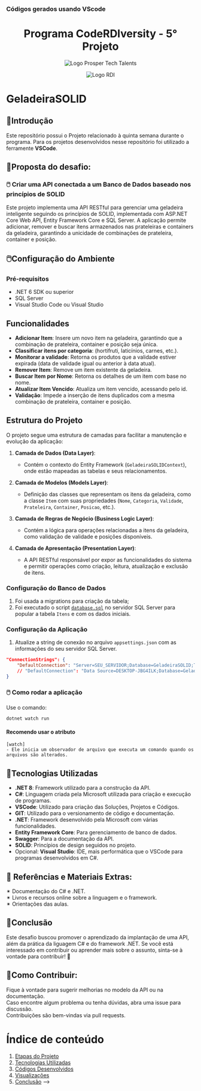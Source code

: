 ### **Códigos gerados usando VScode**

<a id="documentacao"></a>
<h1 align="center">
    Programa CodeRDIversity - 5° Projeto<br>    
</h1>
<p align="center">
      <img src="https://prospertechtalents.com/wp-content/uploads/2024/02/Prosper-Logo-Red.png" alt="Logo Prosper Tech Talents"> 
</center>
<p align="center">
    <img src="https://www.rdisoftware.com/img/logo.png" alt="Logo RDI"> 
</center>

# GeladeiraSOLID

## 🤖Introdução
Este repositório possui o Projeto relacionado à quinta semana durante o programa.
Para os projetos desenvolvidos nesse repositório foi utilizado a ferramente **VSCode**.

## 🚀Proposta do desafio:
### 🖱️  Criar uma API conectada a um  Banco de Dados baseado nos princípios de SOLID
Este projeto implementa uma API RESTful para gerenciar uma geladeira inteligente seguindo os princípios de SOLID, implementada com ASP.NET Core Web API, Entity Framework Core e SQL Server. A aplicação permite adicionar, remover e buscar itens armazenados nas prateleiras e containers da geladeira, garantindo a unicidade de combinações de prateleira, container e posição.

## 🖱️Configuração do Ambiente

### Pré-requisitos

- .NET 6 SDK ou superior
- SQL Server
- Visual Studio Code ou Visual Studio

## Funcionalidades

- **Adicionar Item**: Insere um novo item na geladeira, garantindo que a combinação de prateleira, container e posição seja única.
- **Classificar itens por categoria**: (hortifruti, laticínios, carnes, etc.).
- **Monitorar a validade**: Retorna os produtos que a validade estiver expirada (data de validade igual ou anterior à data atual).
- **Remover Item**: Remove um item existente da geladeira.
- **Buscar Item por Nome**: Retorna os detalhes de um item com base no nome.
- **Atualizar Item Vencido**: Atualiza um item vencido, acessando pelo id.
- **Validação**: Impede a inserção de itens duplicados com a mesma combinação de prateleira, container e posição.

## Estrutura do Projeto
O projeto segue uma estrutura de camadas para facilitar a manutenção e evolução da aplicação:

1. **Camada de Dados (Data Layer)**: 
   - Contém o contexto do Entity Framework (`GeladeiraSOLIDContext`), onde estão mapeadas as tabelas e seus relacionamentos.
   
2. **Camada de Modelos (Models Layer)**:
   - Definição das classes que representam os itens da geladeira, como a classe `Item` com suas propriedades (`Nome`, `Categoria`, `Validade`, `Prateleira`, `Container`, `Posicao`, etc.).
   
3. **Camada de Regras de Negócio (Business Logic Layer)**:
   - Contém a lógica para operações relacionadas a itens da geladeira, como validação de validade e posições disponíveis.

4. **Camada de Apresentação (Presentation Layer)**:
   - A API RESTful responsável por expor as funcionalidades do sistema e permitir operações como criação, leitura, atualização e exclusão de itens.

### Configuração do Banco de Dados

1. Foi usada a migrations para criação da tabela;
2. Foi executado o script [`database.sql`](Desafios\5DesafioGeladeiraIOT_SOLID\GeladeiraSOLID\GeladeiraSOLID.sql) no servidor SQL Server para popular a tabela `Itens` e com os dados iniciais.

### Configuração da Aplicação

1. Atualize a string de conexão no arquivo `appsettings.json` com as informações do seu servidor SQL Server.

```json
"ConnectionStrings": {
    "DefaultConnection": "Server=SEU_SERVIDOR;Database=GeladeiraSOLID;Trusted_Connection=True;MultipleActiveResultSets=true;Encrypt=False"
    // "DefaultConnection": "Data Source=DESKTOP-JBG4ILK;Database=GeladeiraSOLID;Trusted_Connection=True;MultipleActiveResultSets=true;Encrypt=False"
}
```
<!--
### 🖱️ Estruturação da Tabela
Foi criada a tabela 
### 🖱️ Criação das Requests
-->
 
### 🖱️ Como rodar a aplicação
Use o comando:
```
dotnet watch run
```
#### Recomendo usar o atributo  
    [watch]  
    - Ele inicia um observador de arquivo que executa um comando quando os arquivos são alterados.
<!--
### 🖱️ Validação dos Resultados  
Os resultados foram validados para garantir a precisão das análises. Esta etapa incluiu a revisão das queries e a verificação dos dados de entrada.
### Retorno no Swagger  
![alt text](/Desafios/4DesafioGeladeiraIOT_API_BD/Imagens/image-7.png)
![alt text](/Desafios/4DesafioGeladeiraIOT_API_BD/Imagens/image.png)  

**Get-Listar todos os itens**                  ---              **Get-Listar um item específico**  

![alt text](/Desafios/4DesafioGeladeiraIOT_API_BD/Imagens/image-1.png)
![alt text](/Desafios/4DesafioGeladeiraIOT_API_BD/Imagens/image-2.png)  

**Post-Inserir um item**  
![alt text](/Desafios/4DesafioGeladeiraIOT_API_BD/Imagens/image-3.png)  

**Retirar um item**  
![alt text](/Desafios/4DesafioGeladeiraIOT_API_BD/Imagens/image-5.png)
![alt text](/Desafios/4DesafioGeladeiraIOT_API_BD/Imagens/image-6.png)  

## ✴️Melhorias identificadas:
1. Incluir Validação de posição e validação de categoria.
     
![alt text](/Desafios/4DesafioGeladeiraIOT_API_BD/Imagens/image-4.png)

3. Acessar o item pelo nome do produto.
-->

## 📄Tecnologias Utilizadas  
- **.NET 8**: Framework utilizado para a construção da API.
- **C#**: Linguagem criada pela Microsoft utilizada para criação e execução de programas.  
- **VSCode**: Utilizado para criação das Soluções, Projetos e Códigos.  
- **GIT**: Utilizado para o versionamento de código e documentação.  
- **.NET**: Framework desenvolvido pela Microsoft com várias funcionalidades.  
- **Entity Framework Core**: Para gerenciamento de banco de dados.
- **Swagger**: Para a documentação da API.
- **SOLID**: Princípios de design seguidos no projeto.
- Opcional: **Visual Studio**: IDE, mais performática que o VSCode para programas desenvolvidos em C#.  

## 📰 Referências e Materiais Extras:  
✴ Documentação do C# e .NET.  
✴ Livros e recursos online sobre a linguagem e o framework.  
✴ Orientações das aulas.  

## 📄Conclusão
Este desafio buscou promover o aprendizado da implantação de uma API, além da prática da liguagem C# e do framework .NET. 
Se você está interessado em contribuir ou aprender mais sobre o assunto, sinta-se à vontade para contribuir! 🚀  

## 💌Como Contribuir:  
Fique à vontade para sugerir melhorias no modelo da API ou na documentação.  
Caso encontre algum problema ou tenha dúvidas, abra uma issue para discussão.  
Contribuições são bem-vindas via pull requests.  

# Índice de conteúdo  
1. [Etapas do Projeto](#etapas-do-projeto)  
2. [Tecnologias Utilizadas](#tecnologias-utilizadas)  
3. [Códigos Desenvolvidos](#códigos-desenvolvidos)  
4. [Visualizações](#visualizações)
5. [Conclusão](#conclusão) -->
